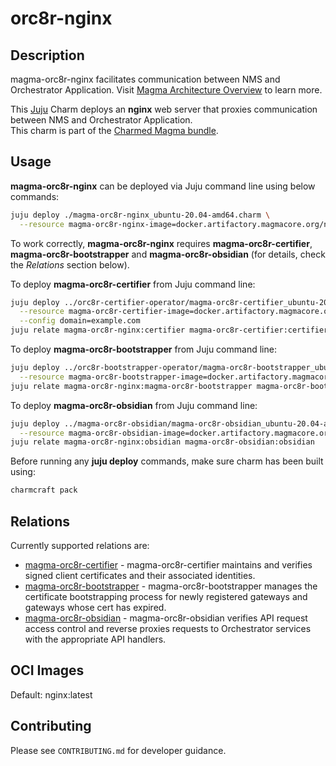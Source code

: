# orc8r-nginx

## Description

magma-orc8r-nginx facilitates communication between NMS and Orchestrator Application. Visit 
[Magma Architecture Overview](https://docs.magmacore.org/docs/orc8r/architecture_overview) 
to learn more.

This [Juju](https://juju.is/) Charm deploys an **nginx** web server that proxies communication
between NMS and Orchestrator Application.<br>
This charm is part of the [Charmed Magma bundle](https://github.com/canonical/magma-orc8r-dev).

## Usage

**magma-orc8r-nginx** can be deployed via Juju command line using below commands:

```bash
juju deploy ./magma-orc8r-nginx_ubuntu-20.04-amd64.charm \
  --resource magma-orc8r-nginx-image=docker.artifactory.magmacore.org/nginx:1.6.0
```

To work correctly, **magma-orc8r-nginx** requires **magma-orc8r-certifier**, 
**magma-orc8r-bootstrapper** and **magma-orc8r-obsidian** (for details, check the _Relations_ section 
below).

To deploy **magma-orc8r-certifier** from Juju command line:

```bash
juju deploy ../orc8r-certifier-operator/magma-orc8r-certifier_ubuntu-20.04-amd64.charm \
  --resource magma-orc8r-certifier-image=docker.artifactory.magmacore.org/controller:1.6.0 \
  --config domain=example.com
juju relate magma-orc8r-nginx:certifier magma-orc8r-certifier:certifier
```

To deploy **magma-orc8r-bootstrapper** from Juju command line:

```bash
juju deploy ../orc8r-bootstrapper-operator/magma-orc8r-bootstrapper_ubuntu-20.04-amd64.charm \
  --resource magma-orc8r-bootstrapper-image=docker.artifactory.magmacore.org/controller:1.6.0
juju relate magma-orc8r-nginx:magma-orc8r-bootstrapper magma-orc8r-bootstrapper:magma-orc8r-bootstrapper
```

To deploy **magma-orc8r-obsidian** from Juju command line:

```bash
juju deploy ../magma-orc8r-obsidian/magma-orc8r-obsidian_ubuntu-20.04-amd64.charm \
  --resource magma-orc8r-obsidian-image=docker.artifactory.magmacore.org/controller:1.6.0
juju relate magma-orc8r-nginx:obsidian magma-orc8r-obsidian:obsidian
```

Before running any **juju deploy** commands, make sure charm has been built using:
```bash
charmcraft pack
```

## Relations

Currently supported relations are:

- [magma-orc8r-certifier](https://github.com/canonical/magma-orc8r-dev/tree/main/magma-orc8r-certifier) - 
  magma-orc8r-certifier maintains and verifies signed client certificates and their associated
  identities.
- [magma-orc8r-bootstrapper](https://github.com/canonical/magma-orc8r-dev/tree/main/magma-orc8r-bootstrapper) -
  magma-orc8r-bootstrapper manages the certificate bootstrapping process for newly registered gateways 
  and gateways whose cert has expired.
- [magma-orc8r-obsidian](https://github.com/canonical/magma-orc8r-dev/tree/main/magma-orc8r-obsidian) -
  magma-orc8r-obsidian verifies API request access control and reverse proxies requests to Orchestrator 
  services with the appropriate API handlers.


## OCI Images

Default: nginx:latest

## Contributing

Please see `CONTRIBUTING.md` for developer guidance.
